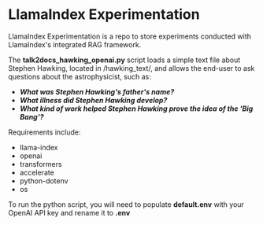 # LlamaIndex Experimentation
LlamaIndex Experimentation is a repo to store experiments conducted with LlamaIndex's integrated RAG framework.

The **talk2docs_hawking_openai.py** script loads a simple text file about Stephen Hawking, located in /hawking_text/, and
allows the end-user to ask questions about the astrophysicist, such as:

* ***What was Stephen Hawking's father's name?***
* ***What illness did Stephen Hawking develop?***
* ***What kind of work helped Stephen Hawking prove the idea of the 'Big Bang'?***

Requirements include:
* llama-index
* openai
* transformers
* accelerate
* python-dotenv
* os

To run the python script, you will need to populate **default.env** with your OpenAI API key and rename it to **.env**
